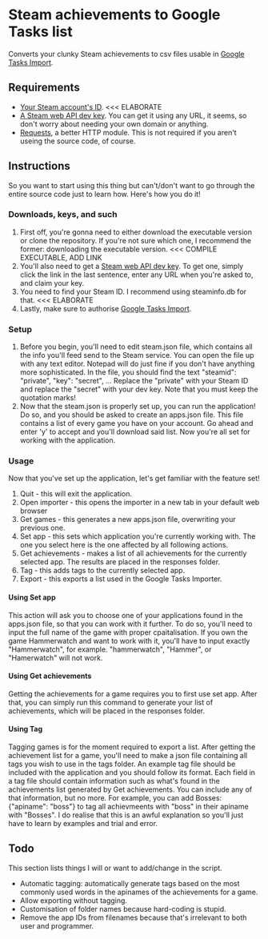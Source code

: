# Steam achievements to Google Tasks list
Converts your clunky Steam achievements to csv files usable in [Google Tasks Import](https://import-tasks.appspot.com).


## Requirements
* [Your Steam account's ID](http://steamcommunity.com). <<< ELABORATE
* [A Steam web API dev key](http://steamcommunity.com/dev/apikey). You can get it using any URL, it seems, so don't worry about needing your own domain or anything.
* [Requests](http://docs.python-requests.org/), a better HTTP module. This is not required if you aren't useing the source code, of course.


## Instructions
So you want to start using this thing but can't/don't want to go through the entire source code just to learn how. Here's how you do it!


### Downloads, keys, and such
1. First off, you're gonna need to either download the executable version or clone the repository. If you're not sure which one, I recommend the former: downloading the executable version. <<< COMPILE EXECUTABLE, ADD LINK
2. You'll also need to get a [Steam web API dev key](http://steamcommunity.com/dev/apikey). To get one, simply click the link in the last sentence, enter any URL when you're asked to, and claim your key.
3. You need to find your Steam ID. I recommend using steaminfo.db for that. <<< ELABORATE
4. Lastly, make sure to authorise [Google Tasks Import](https://import-tasks.appspot.com).


### Setup
1. Before you begin, you'll need to edit steam.json file, which contains all the info you'll feed send to the Steam service. You can open the file up with any text editor. Notepad will do just fine if you don't have anything more sophisticated. In the file, you should find the text "steamid": "private", "key": "secret", ... Replace the "private" with your Steam ID and replace the "secret" with your dev key. Note that you must keep the quotation marks!
2. Now that the steam.json is properly set up, you can run the application! Do so, and you should be asked to create an apps.json file. This file contains a list of every game you have on your account. Go ahead and enter 'y' to accept and you'll download said list. Now you're all set for working with the application.


### Usage
Now that you've set up the application, let's get familiar with the feature set!
1. Quit - this will exit the application.
2. Open importer - this opens the importer in a new tab in your default web browser
3. Get games - this generates a new apps.json file, overwriting your previous one.
4. Set app - this sets which application you're currently working with. The one you select here is the one affected by all following actions.
5. Get achievements - makes a list of all achievements for the currently selected app. The results are placed in the responses folder.
6. Tag - this adds tags to the currently selected app.
7. Export - this exports a list used in the Google Tasks Importer.


#### Using Set app
This action will ask you to choose one of your applications found in the apps.json file, so that you can work with it further. To do so, you'll need to input the full name of the game with proper cpaitalisation. If you own the game Hammerwatch and want to work with it, you'll have to input exactly "Hammerwatch", for example. "hammerwatch", "Hammer", or "Hamerwatch" will not work.


#### Using Get achievements
Getting the achievements for a game requires you to first use set app. After that, you can simply run this command to generate your list of achievements, which will be placed in the responses folder.


#### Using Tag
Tagging games is for the moment required to export a list. After getting the achievement list for a game, you'll need to make a json file containing all tags you wish to use in the tags folder. An example tag file should be included with the application and you should follow its format. Each field in a tag file should contain information such as what's found in the achievements list generated by Get achievements. You can include any of that information, but no more. For example, you can add Bosses: {"apiname": "boss"} to tag all achievmeents with "boss" in their apiname with "Bosses". I do realise that this is an awful explanation so you'll just have to learn by examples and trial and error.


## Todo
This section lists things I will or want to add/change in the script.
* Automatic tagging: automatically generate tags based on the most commonly used words in the apinames of the achievements for a game.
* Allow exporting without tagging.
* Customisation of folder names because hard-coding is stupid.
* Remove the app IDs from filenames because that's irrelevant to both user and programmer.